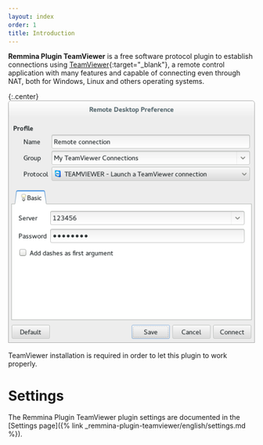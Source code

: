 ```yaml
---
layout: index
order: 1
title: Introduction
---
```

**Remmina Plugin TeamViewer** is a free software protocol plugin to establish
connections using [TeamViewer]{:target="_blank"}, a remote control application
with many features and capable of connecting even through NAT, both for Windows,
Linux and others operating systems.

{:.center}
![General Settings](/resources/remmina-plugin-teamviewer/archive/latest/english/general.png)

TeamViewer installation is required in order to let this plugin to work properly.

# Settings

The Remmina Plugin TeamViewer plugin settings are documented in the
[Settings page]({% link _remmina-plugin-teamviewer/english/settings.md %}).

[TeamViewer]: https://www.teamviewer.com/